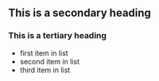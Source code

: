 ## This is a secondary heading
### This is a tertiary heading
* first item in list
* second item in list
* third item in list


